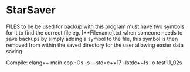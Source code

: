 # StarSaver
FILES to be be used for backup with this program must have two symbols for it to find the correct file eg. [**Filename].txt
when someone needs to save backups by simply adding a symbol to the file, this symbol is then removed from within the saved directory for the user allowing easier data saving


Compile: clang++ main.cpp -Os -s --std=c++17 -lstdc++fs -o test1.1_02s

